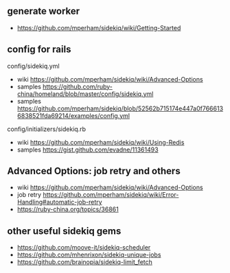 ## generate worker
* https://github.com/mperham/sidekiq/wiki/Getting-Started

## config for rails

config/sidekiq.yml
* wiki https://github.com/mperham/sidekiq/wiki/Advanced-Options
* samples https://github.com/ruby-china/homeland/blob/master/config/sidekiq.yml
* samples https://github.com/mperham/sidekiq/blob/52562b715174e447a0f7666136838521fda69214/examples/config.yml

config/initializers/sidekiq.rb
* wiki https://github.com/mperham/sidekiq/wiki/Using-Redis
* samples https://gist.github.com/evadne/11361493

## Advanced Options: job retry and others
* wiki https://github.com/mperham/sidekiq/wiki/Advanced-Options
* job retry https://github.com/mperham/sidekiq/wiki/Error-Handling#automatic-job-retry
* https://ruby-china.org/topics/36861

## other useful sidekiq gems
* https://github.com/moove-it/sidekiq-scheduler
* https://github.com/mhenrixon/sidekiq-unique-jobs
* https://github.com/brainopia/sidekiq-limit_fetch
